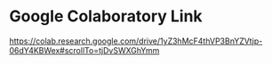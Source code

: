 # Google Colaboratory Link

https://colab.research.google.com/drive/1yZ3hMcF4thVP3BnYZVtjp-06dY4KBWex#scrollTo=tjDvSWXGhYmm